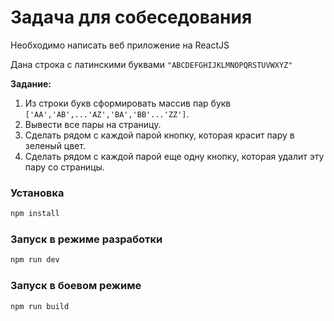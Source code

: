 # Задача для собеседования

Необходимо написать веб приложение на ReactJS

Дана строка с латинскими буквами `"ABCDEFGHIJKLMNOPQRSTUVWXYZ"`

**Задание:**
1. Из строки букв сформировать массив пар букв `['AA','AB',...'AZ','BA','BB'...'ZZ']`.  
2. Вывести все пары на страницу.  
3. Сделать рядом с каждой парой кнопку, которая красит пару в зеленый цвет.  
4. Сделать рядом с каждой парой еще одну кнопку, которая удалит эту пару со страницы.

### Установка

```sh
npm install
```

### Запуск в режиме разработки

```sh
npm run dev
```

### Запуск в боевом режиме

```sh
npm run build
```
